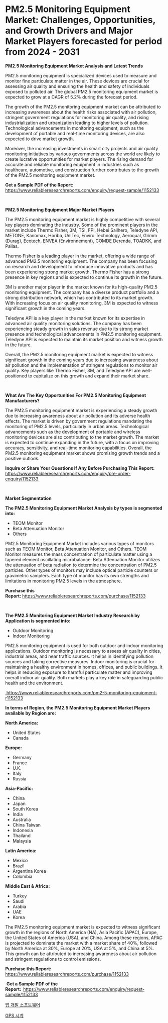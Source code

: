 <p><h1>PM2.5 Monitoring Equipment Market: Challenges, Opportunities, and Growth Drivers and Major Market Players forecasted for period from 2024 - 2031</h1></p><p><strong>PM2.5 Monitoring Equipment Market Analysis and Latest Trends</strong></p>
<p><p>PM2.5 monitoring equipment is specialized devices used to measure and monitor fine particulate matter in the air. These devices are crucial for assessing air quality and ensuring the health and safety of individuals exposed to polluted air. The global PM2.5 monitoring equipment market is expected to grow at a CAGR of 5.2% during the forecast period. </p><p>The growth of the PM2.5 monitoring equipment market can be attributed to increasing awareness about the health risks associated with air pollution, stringent government regulations for monitoring air quality, and rising industrialization and urbanization leading to higher levels of pollution. Technological advancements in monitoring equipment, such as the development of portable and real-time monitoring devices, are also expected to drive market growth.</p><p>Moreover, the increasing investments in smart city projects and air quality monitoring initiatives by various governments across the world are likely to create lucrative opportunities for market players. The rising demand for accurate and reliable monitoring equipment in industries such as healthcare, automotive, and construction further contributes to the growth of the PM2.5 monitoring equipment market.</p></p>
<p><strong>Get a Sample PDF of the Report:&nbsp;</strong> <a href="https://www.reliableresearchreports.com/enquiry/request-sample/1152133">https://www.reliableresearchreports.com/enquiry/request-sample/1152133</a></p>
<p>&nbsp;</p>
<p><strong>PM2.5 Monitoring Equipment Major Market Players</strong></p>
<p><p>The PM2.5 monitoring equipment market is highly competitive with several key players dominating the industry. Some of the prominent players in the market include Thermo Fisher, 3M, TSI, FPI, Hebei Sailhero, Teledyne API, METONE, Kanomax, Horiba, UniTec, Enviro Technology, Aeroqual, Grimm (Durag), Ecotech, ENVEA (Environnement), COMDE Derenda, TOADKK, and Pallas.</p><p>Thermo Fisher is a leading player in the market, offering a wide range of advanced PM2.5 monitoring equipment. The company has been focusing on research and development to introduce innovative products and has been experiencing strong market growth. Thermo Fisher has a strong presence in key regions and is expected to continue its growth in the future.</p><p>3M is another major player in the market known for its high-quality PM2.5 monitoring equipment. The company has a diverse product portfolio and a strong distribution network, which has contributed to its market growth. With increasing focus on air quality monitoring, 3M is expected to witness significant growth in the coming years.</p><p>Teledyne API is a key player in the market known for its expertise in advanced air quality monitoring solutions. The company has been experiencing steady growth in sales revenue due to its strong market presence and technological advancements in PM2.5 monitoring equipment. Teledyne API is expected to maintain its market position and witness growth in the future.</p><p>Overall, the PM2.5 monitoring equipment market is expected to witness significant growth in the coming years due to increasing awareness about air pollution and the implementation of stringent regulations to monitor air quality. Key players like Thermo Fisher, 3M, and Teledyne API are well-positioned to capitalize on this growth and expand their market share.</p></p>
<p>&nbsp;</p>
<p><strong>What Are The Key Opportunities For PM2.5 Monitoring Equipment Manufacturers?</strong></p>
<p><p>The PM2.5 monitoring equipment market is experiencing a steady growth due to increasing awareness about air pollution and its adverse health effects. The market is driven by government regulations mandating the monitoring of PM2.5 levels, particularly in urban areas. Technological advancements such as the development of portable and wireless monitoring devices are also contributing to the market growth. The market is expected to continue expanding in the future, with a focus on improving accuracy, sensitivity, and real-time monitoring capabilities. Overall, the PM2.5 monitoring equipment market shows promising growth trends and a positive outlook.</p></p>
<p><strong>Inquire or Share Your Questions If Any Before Purchasing This Report:</strong> <a href="https://www.reliableresearchreports.com/enquiry/pre-order-enquiry/1152133">https://www.reliableresearchreports.com/enquiry/pre-order-enquiry/1152133</a></p>
<p>&nbsp;</p>
<p><strong>Market Segmentation</strong></p>
<p><strong>The PM2.5 Monitoring Equipment Market Analysis by types is segmented into:</strong></p>
<p><ul><li>TEOM Monitor</li><li>Beta Attenuation Monitor</li><li>Others</li></ul></p>
<p><p>PM2.5 Monitoring Equipment Market includes various types of monitors such as TEOM Monitor, Beta Attenuation Monitor, and Others. TEOM Monitor measures the mass concentration of particulate matter using a tapered element oscillating microbalance. Beta Attenuation Monitor utilizes the attenuation of beta radiation to determine the concentration of PM2.5 particles. Other types of monitors may include optical particle counters or gravimetric samplers. Each type of monitor has its own strengths and limitations in monitoring PM2.5 levels in the atmosphere.</p></p>
<p><strong>Purchase this Report:&nbsp;</strong><a href="https://www.reliableresearchreports.com/purchase/1152133">https://www.reliableresearchreports.com/purchase/1152133</a></p>
<p>&nbsp;</p>
<p><strong>The PM2.5 Monitoring Equipment Market Industry Research by Application is segmented into:</strong></p>
<p><ul><li>Outdoor Monitoring</li><li>Indoor Monitoring</li></ul></p>
<p><p>PM2.5 monitoring equipment is used for both outdoor and indoor monitoring applications. Outdoor monitoring is necessary to assess air quality in cities, industrial areas, and near traffic sources. It helps in identifying pollution sources and taking corrective measures. Indoor monitoring is crucial for maintaining a healthy environment in homes, offices, and public buildings. It helps in reducing exposure to harmful particulate matter and improving overall indoor air quality. Both markets play a key role in safeguarding public health and the environment.</p></p>
<p><a href="https://www.reliableresearchreports.com/pm2-5-monitoring-equipment-r1152133">&nbsp;https://www.reliableresearchreports.com/pm2-5-monitoring-equipment-r1152133</a></p>
<p><strong>In terms of Region, the PM2.5 Monitoring Equipment Market Players available by Region are:</strong></p>
<p>
    <p> <strong> North America: </strong>
        <ul>
            <li>United States</li>
            <li>Canada</li>
        </ul>
        </p> 
    <p> <strong> Europe: </strong>
        <ul>
            <li>Germany</li>
            <li>France</li>
            <li>U.K.</li>
            <li>Italy</li>
            <li>Russia</li>
        </ul>
        </p> 
    <p> <strong> Asia-Pacific: </strong>
        <ul>
            <li>China</li>
            <li>Japan</li>
            <li>South Korea</li>
            <li>India</li>
            <li>Australia</li>
            <li>China Taiwan</li>
            <li>Indonesia</li>
            <li>Thailand</li>
            <li>Malaysia</li>
        </ul>
        </p> 
    <p> <strong> Latin America: </strong>
        <ul>
            <li>Mexico</li>
            <li>Brazil</li>
            <li>Argentina Korea</li>
            <li>Colombia</li>
        </ul>
        </p> 
    <p> <strong> Middle East & Africa: </strong>
        <ul>
            <li>Turkey</li>
            <li>Saudi</li>
            <li>Arabia</li>
            <li>UAE</li>
            <li>Korea</li>
        </ul>
    </p>
    </p>
<p><p>The PM2.5 monitoring equipment market is expected to witness significant growth in the regions of North America (NA), Asia Pacific (APAC), Europe, the United States of America (USA), and China. Among these regions, APAC is projected to dominate the market with a market share of 40%, followed by North America at 30%, Europe at 20%, USA at 5%, and China at 5%. This growth can be attributed to increasing awareness about air pollution and stringent regulations to control emissions.</p></p>
<p><strong>Purchase this Report: </strong><a href="https://www.reliableresearchreports.com/purchase/1152133">https://www.reliableresearchreports.com/purchase/1152133</a></p>
<p>&nbsp;<strong>Get a Sample PDF of the Report:&nbsp;&nbsp;</strong><a href="https://www.reliableresearchreports.com/enquiry/request-sample/1152133">https://www.reliableresearchreports.com/enquiry/request-sample/1152133</a></p>
<p><strong></strong></p>
<p><p><a href="https://medium.com/@jaleelweissnat2022/%EC%95%B1-%EA%B0%9C%EB%B0%9C-%EC%86%8C%ED%94%84%ED%8A%B8%EC%9B%A8%EC%96%B4-%EC%8B%9C%EC%9E%A5-%EA%B2%BD%EC%9F%81-%EB%B6%84%EC%84%9D-%EC%8B%9C%EC%9E%A5-%ED%8A%B8%EB%A0%8C%EB%93%9C-%EB%B0%8F-2031%EB%85%84%EA%B9%8C%EC%A7%80%EC%9D%98-%EC%98%88%EC%B8%A1-467e6e32e1a4">앱 개발 소프트웨어</a></p><p><a href="https://medium.com/@bub56567/gps-%EC%8B%9C%EA%B3%84-%EC%8B%9C%EC%9E%A5-%EC%9D%B8%EC%82%AC%EC%9D%B4%ED%8A%B8-%EC%8B%9C%EC%9E%A5-%EB%8F%99%ED%96%A5-%EC%84%B1%EC%9E%A5-2024%EB%85%84%EB%B6%80%ED%84%B0-2031%EB%85%84%EA%B9%8C%EC%A7%80-%EC%98%88%EC%B8%A1%EB%90%9C-%EA%B2%83-cf6938695685">GPS 시계</a></p></p>